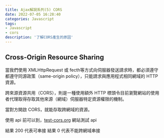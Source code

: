 ```yaml
---
title: Ajax解說系列(5) CORS
date: 2022-07-05 16:28:40
categories: Javascript
tags: 
- Javascript
- cors
description: '了解CORS產生的原因'
---
```


## Cross-Origin Resource Sharing

當我們使用 XMLHttpRequest 或 fecth等方式向伺服器發送請求時，都必須遵守都遵守同源政策（same-origin policy），只能請求與應用程式相同網域的 HTTP 資源。

跨來源資源共用（CORS），則是一種使用額外 HTTP 標頭令目前瀏覽網站的使用者代理取得存取其他來源（網域）伺服器特定資源權限的機制。

當對方開啟 CORS，就能存取跨網域的資源。

使用 api 前可以到，[test-cors.org](https://test-cors.org/) 網站測試 api

結果 200 代表可串接
結果 0 代表不能跨網域串接
